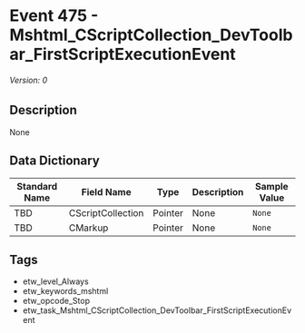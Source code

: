 # Event 475 - Mshtml_CScriptCollection_DevToolbar_FirstScriptExecutionEvent
###### Version: 0

## Description
None

## Data Dictionary
|Standard Name|Field Name|Type|Description|Sample Value|
|---|---|---|---|---|
|TBD|CScriptCollection|Pointer|None|`None`|
|TBD|CMarkup|Pointer|None|`None`|

## Tags
* etw_level_Always
* etw_keywords_mshtml
* etw_opcode_Stop
* etw_task_Mshtml_CScriptCollection_DevToolbar_FirstScriptExecutionEvent